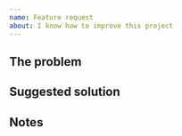 ```yaml
---
name: Feature request
about: I know how to improve this project
---
```


## The problem

<!-- Describe what do you think can be better on this project -->

## Suggested solution

<!-- How can that problem be solved -->

## Notes

<!-- Notes for the project maintainers -->

